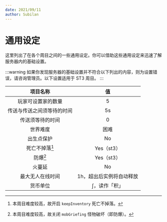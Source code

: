 ```yaml
---
date: 2021/09/11
author: Subilan
---
```


# 通用设定

这里列出了在各个周目之间的一些通用设定。你可以借助这些通用设定来迅速了解服务器内的基础设置。

:::warning
如果你发现服务器的基础设置并不符合以下列出的内容，则为设置错误，请咨询管理员。以下设置适用于 ST3 周目。
:::

|项目名称|值|
|:-:|:-:|
|玩家可设置家的数量|5|
|传送与传送之间须等待的时间|5s|
|传送须等待的时间|0|
|世界难度|困难|
|出生点保护|No|
|死亡不掉落[^1]|Yes（st3）|
|防爆[^2]|Yes（st3）|
|火蔓延|No|
|最大无人在线时间|1h，超出后实例将自动释放|
|货币单位|$\int$，读作「积」|

[^1]: 本周目难度较高，故开启 `keepInventory` 死亡不掉落。
[^2]: 本周目难度较高，故关闭 `mobGriefing` 怪物破坏（即防爆）。
